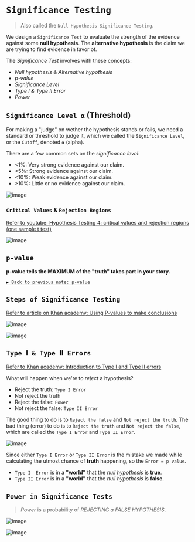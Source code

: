 # `Significance Testing`
> Also called the `Null Hypothesis Significance Testing`.

We design a `Significance Test` to evaluate the strength of the evidence against some **null hypothesis**. 
The **alternative hypothesis**  is the claim we are trying to find evidence in favor of.

The _Significance Test_ involves with these concepts:
- _Null hypothesis_ & _Alternative hypothesis_
- _p-value_
- _Significance Level_
- _Type I & Type II Error_
- _Power_

## `Significance Level ⍺` (Threshold)

For making a "judge" on wether the hypothesis stands or fails, we need a standard or threshold to judge it, which we called the `Significance Level`, or the `Cutoff`, denoted `⍺` (alpha).

There are a few common sets on the _significance level_:
- \<1%: Very strong evidence against our claim.
- \<5%: Strong evidence against our claim.
- \<10%: Weak evidence against our claim.
- \>10%: Little or no evidence against our claim.

![image](https://user-images.githubusercontent.com/14041622/45202814-be340780-b2ac-11e8-9fa0-3b3dc088877b.png)

### `Critical Values` & `Rejection Regions`
[Refer to youtube: Hypothesis Testing 4: critical values and rejection regions (one sample t test)](https://www.youtube.com/watch?v=BdeuCflLPQI)

![image](https://user-images.githubusercontent.com/14041622/45207719-5802b100-b2bb-11e8-85cd-ca0e59bb65a9.png)


## `p-value`
**p-value tells the MAXIMUM of the "truth" takes part in your story.**

[`▶︎ Back to previous note: p-value`](https://github.com/solomonxie/solomonxie.github.io/issues/50#issuecomment-419618965)


## `Steps of Significance Testing`

[Refer to article on Khan academy: Using P-values to make conclusions](https://www.khanacademy.org/math/statistics-probability/significance-tests-one-sample/modal/a/p-value-conclusions)

![image](https://user-images.githubusercontent.com/14041622/45285711-67ca0180-b516-11e8-843e-e2e17f29a6f2.png)

![image](https://user-images.githubusercontent.com/14041622/45216112-0a457300-b2d2-11e8-8d7d-b741ca3b2241.png)




## `Type 𝐈 & Type 𝐈𝐈 Errors`

[Refer to Khan academy: Introduction to Type I and Type II errors](https://www.khanacademy.org/math/statistics-probability/significance-tests-one-sample/modal/v/introduction-to-type-i-and-type-ii-errors)

What will happen when we're to _reject_ a hypothesis?
- Reject the truth: `Type I Error`
- Not reject the truth
- Reject the false: `Power`
- Not reject the false: `Type II Error`

The good thing to do is to `Reject the false` and `Not reject the truth`.
The bad thing (error) to do is to `Reject the truth` and `Not reject the false`, which are called the `Type I Error` and `Type II Error`.

![image](https://user-images.githubusercontent.com/14041622/45285645-42d58e80-b516-11e8-9bf5-0218a77cc1fd.png)


Since either `Type I Error` or `Type II Error` is the mistake we made while calculating the utmost chance of **truth** happening, so the `Error = p value`.


- `Type I  Error` is in a **"world"** that the _null hypothesis_ is **true**.
- `Type II Error` is in a **"world"** that the _null hypothesis_ is **false**.


## `Power in Significance Tests`
> _Power_ is a probability of _REJECTING a FALSE HYPOTHESIS_.

![image](https://user-images.githubusercontent.com/14041622/45286967-baf18380-b519-11e8-979b-8a930f74cfb6.png)

![image](https://user-images.githubusercontent.com/14041622/45287711-8bdc1180-b51b-11e8-8b8e-1b919d206ae0.png)
